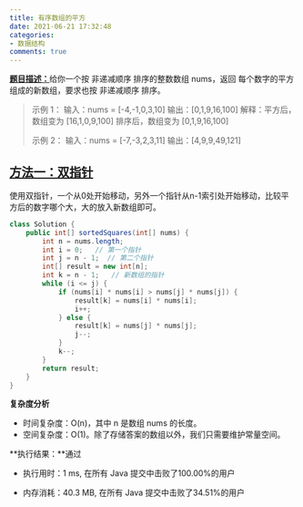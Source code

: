 ```yaml
---
title: 有序数组的平方
date: 2021-06-21 17:32:48
categories:
- 数据结构
comments: true
---
```


[**题目描述：**](https://leetcode-cn.com/problems/squares-of-a-sorted-array/)给你一个按 非递减顺序 排序的整数数组 nums，返回 每个数字的平方 组成的新数组，要求也按 非递减顺序 排序。

<!-- more --> 

> 示例 1：
> 输入：nums = [-4,-1,0,3,10]
> 输出：[0,1,9,16,100]
> 解释：平方后，数组变为 [16,1,0,9,100]
> 排序后，数组变为 [0,1,9,16,100]
> 
> 示例 2：
> 输入：nums = [-7,-3,2,3,11]
> 输出：[4,9,9,49,121]



## [方法一：双指针](https://leetcode-cn.com/problems/squares-of-a-sorted-array/solution/you-xu-shu-zu-de-ping-fang-java-by-sui-j-cpv9/)

使用双指针，一个从0处开始移动，另外一个指针从n-1索引处开始移动，比较平方后的数字哪个大，大的放入新数组即可。

```java
class Solution {
    public int[] sortedSquares(int[] nums) {
        int n = nums.length;
        int i = 0;   // 第一个指针
        int j = n - 1;  // 第二个指针
        int[] result = new int[n];
        int k = n - 1;   // 新数组的指针
        while (i <= j) {
            if (nums[i] * nums[i] > nums[j] * nums[j]) {
                result[k] = nums[i] * nums[i];
                i++;
            } else {
                result[k] = nums[j] * nums[j];
                j--;
            }
            k--;
        }
        return result;
    }
}

```

**复杂度分析**

- 时间复杂度：O(n)，其中 n 是数组 nums 的长度。
- 空间复杂度：O(1)。除了存储答案的数组以外，我们只需要维护常量空间。

**执行结果：**通过

- 执行用时：1 ms, 在所有 Java 提交中击败了100.00%的用户

- 内存消耗：40.3 MB, 在所有 Java 提交中击败了34.51%的用户
